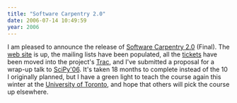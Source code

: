 ```yaml
---
title: "Software Carpentry 2.0"
date: 2006-07-14 10:49:59
year: 2006
---
```

I am pleased to announce the release of <a href="http://swc.scipy.org">Software Carpentry 2.0</a> (Final).  The <a href="http://swc.scipy.org">web site</a> is up, the mailing lists have been populated, all the <a href="http://projects.scipy.org/swc/report/1">tickets</a> have been moved into the project's <a href="http://projects.scipy.org/swc">Trac</a>, and I've submitted a proposal for a wrap-up talk to <a href="http://www.scipy.org/SciPy2006">SciPy'06</a>. It's taken 18 months to complete instead of the 10 I originally planned, but I have a green light to teach the course again this winter at the <a href="http://www.utoronto.ca">University of Toronto</a>, and hope that others will pick the course up elsewhere.
